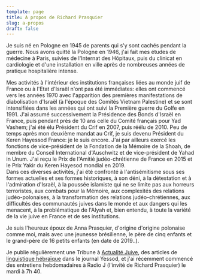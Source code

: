```yaml
---
template: page
title: A propos de Richard Prasquier
slug: a-propos
draft: false
---
```

Je suis né en Pologne en 1945 de parents qui s'y sont cachés pendant la guerre. Nous avons quitté la Pologne en 1946, j'ai fait mes études de médecine à Paris, suivies de l'Internat des Hôpitaux, puis du clinicat en cardiologie et d'une installation en ville après de nombreuses années de pratique hospitalière intense.

Mes activités à l'intérieur des institutions françaises liées au monde juif de France ou à l'Etat d'Israël n'ont pas été immédiates: elles ont commencé vers les années 1970 avec l'apparition des premières manifestations de diabolisation d'Israël (à l'époque des Comités Vietnam Palestine) et se sont intensifiées dans les années qui ont suivi la Première guerre du Golfe en 1991. J'ai assumé successivement la Présidence des Bonds d'Israël en France, puis pendant près de 10 ans celle du Comité français pour Yad Vashem; j'ai été élu Président du Crif en 2007, puis réélu de 2010. Peu de temps après mon deuxième mandat au Crif, je suis devenu Président du Keren Hayessod France: je le suis encore. J'ai par ailleurs exercé les fonctions de vice-président de la Fondation de la Mémoire de la Shoah, de membre du Conseil International d'Auschwitz et de vice-président de Yahad in Unum. J'ai reçu le Prix de l'Amitié judéo-chrétienne de France en 2015 et le Prix Yakir du Keren Hayesod mondial en 2019.\
Dans ces diverses activités, j'ai été confronté à l'antisémitisme sous ses formes actuelles et ses formes historiques, à son déni, à la détestation et à l'admiration d'Israël, à la poussée islamiste qui ne se limite pas aux horreurs terroristes, aux combats pour la Mémoire, aux complexités des relations judéo-polonaises, à la transformation des relations judéo-chrétiennes, aux difficultés des communautés juives dans le monde et aux dangers qui les menacent, à la problématique de l'Alyah et, bien entendu, à toute la variété de la vie juive en France et de ses institutions.

Je suis l'heureux époux de Anna Prasquier, d'origine d'origine polonaise comme moi, mais avec une jeunesse brésilienne, le père de cinq enfants et le grand-père de 16 petits enfants (en date de 2019..).

Je publie régulièrement une Tribune  à [Actualité Juive](/tag/actu-j), des articles de [linguistique hébraïque](/tag/hebreu/) dans le journal Yessod, et j'ai récemment commencé des entretiens hebdomadaires à Radio J (l'invité de Richard Prasquier) le mardi à 7h 40.
